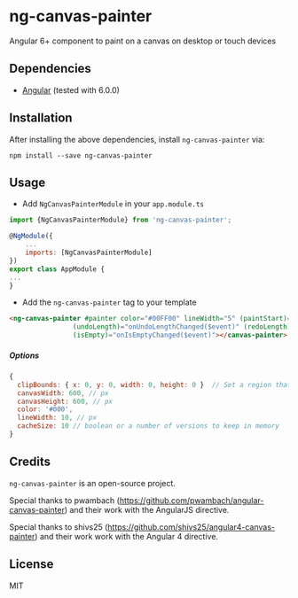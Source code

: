 ng-canvas-painter
=================

Angular 6+ component to paint on a canvas on desktop or touch devices

## Dependencies
* [Angular](https://angular.io) (tested with 6.0.0)

## Installation

After installing the above dependencies, install `ng-canvas-painter` via:

```shell
npm install --save ng-canvas-painter
```

## Usage
* Add `NgCanvasPainterModule` in your `app.module.ts`

```javascript
import {NgCanvasPainterModule} from 'ng-canvas-painter';

@NgModule({
    ...
    imports: [NgCanvasPainterModule]
})
export class AppModule {
...
}
```

* Add the `ng-canvas-painter` tag to your template

```html
<ng-canvas-painter #painter color="#00FF00" lineWidth="5" (paintStart)="onPaintStart()" (paintEnd)="onPaintEnd()"
                (undoLength)="onUndoLengthChanged($event)" (redoLength)="onRedoLengthChanged($event)"
                (isEmpty)="onIsEmptyChanged($event)"></canvas-painter>
```

##### Options

```javascript
{
  clipBounds: { x: 0, y: 0, width: 0, height: 0 }  // Set a region that can be drawn on
  canvasWidth: 600, // px
  canvasHeight: 600, // px
  color: '#000',
  lineWidth: 10, // px
  cacheSize: 10 // boolean or a number of versions to keep in memory
}
```

## Credits
`ng-canvas-painter` is an open-source project.

Special thanks to pwambach (https://github.com/pwambach/angular-canvas-painter) and their work with the AngularJS directive.

Special thanks to shivs25 (https://github.com/shivs25/angular4-canvas-painter) and their work work with the Angular 4 directive.


## License
MIT
